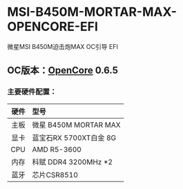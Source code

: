 # MSI-B450M-MORTAR-MAX-OPENCORE-EFI
微星MSI B450M迫击炮MAX OC引导 EFI

## OC版本：[OpenCore](https://github.com/acidanthera/OpenCorePkg) 0.6.5

### 主要硬件配置：
|         硬件       |                   型号                     | 
|-------------------:|:------------------------------------------|
|               主板 | 微星 B450M MORTAR MAX                     |
|               显卡 | 蓝宝石RX 5700XT白金 8G                     |
|               CPU  | AMD R5-3600                            |
|               内存 | 科赋 DDR4 3200MHz *2                     |
|               蓝牙 | 芯片CSR8510                     |
